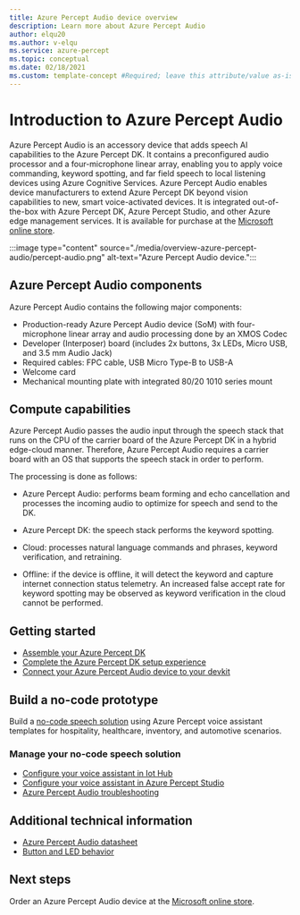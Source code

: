 ```yaml
---
title: Azure Percept Audio device overview
description: Learn more about Azure Percept Audio
author: elqu20
ms.author: v-elqu
ms.service: azure-percept
ms.topic: conceptual
ms.date: 02/18/2021
ms.custom: template-concept #Required; leave this attribute/value as-is.
---
```


# Introduction to Azure Percept Audio

Azure Percept Audio is an accessory device that adds speech AI capabilities to the Azure Percept DK. It contains a preconfigured audio processor and a four-microphone linear array, enabling you to apply voice commanding, keyword spotting, and far field speech to local listening devices using Azure Cognitive Services. Azure Percept Audio enables device manufacturers to extend Azure Percept DK beyond vision capabilities to new, smart voice-activated devices. It is integrated out-of-the-box with Azure Percept DK, Azure Percept Studio, and other Azure edge management services. It is available for purchase at the [Microsoft online store](https://go.microsoft.com/fwlink/p/?LinkId=2155270).

:::image type="content" source="./media/overview-azure-percept-audio/percept-audio.png" alt-text="Azure Percept Audio device.":::

## Azure Percept Audio components

Azure Percept Audio contains the following major components:

- Production-ready Azure Percept Audio device (SoM) with four-microphone linear array and audio processing done by an XMOS Codec
- Developer (Interposer) board (includes 2x buttons, 3x LEDs, Micro USB, and 3.5 mm Audio Jack)
- Required cables: FPC cable, USB Micro Type-B to USB-A
- Welcome card
- Mechanical mounting plate with integrated 80/20 1010 series mount

## Compute capabilities ​

Azure Percept Audio passes the audio input through the speech stack that runs on the CPU of the carrier board of the Azure Percept DK in a hybrid edge-cloud manner. Therefore, Azure Percept Audio requires a carrier board with an OS that supports the speech stack in order to perform. ​

The processing is done as follows: ​

- Azure Percept Audio: performs beam forming and echo cancellation and processes the incoming audio to optimize for speech and send to the DK.  ​

- Azure Percept DK: the speech stack performs the keyword spotting.  ​

- Cloud: processes natural language commands and phrases, keyword verification, and retraining. ​

- Offline: if the device is offline, it will detect the keyword and capture internet connection status telemetry. An increased false accept rate for keyword spotting may be observed as keyword verification in the cloud cannot be performed. ​

<!---

## How it works

Azure Percept Audio passes the audio input to the Azure Percept DK carrier board in a hybrid edge-cloud manner. Specifically,

- The Azure Percept Audio device: processes the incoming speech input to the clearest format by executing beam forming and echo cancellation befor sending the input to the Azure Percept DK. 
- The Azure Percept DK uses edge processing to perform keyword spotting and then sends the relevant inputs to Azure speech services.
- Cloud: Processing of natural language commands and phrases, in addition to keyword verification and retraining.
- Offline: If the device is offline it will detect the keyword and capture telemetry that there is no internet connection at the time of the command. It will not be able to weed out false accepts since it cannot perform keyword verification.

-->

## Getting started

- [Assemble your Azure Percept DK](./quickstart-percept-dk-unboxing.md)
- [Complete the Azure Percept DK setup experience](./quickstart-percept-dk-set-up.md)
- [Connect your Azure Percept Audio device to your devkit](./quickstart-percept-audio-setup.md)

## Build a no-code prototype

Build a [no-code speech solution](./tutorial-no-code-speech.md) using Azure Percept voice assistant templates for hospitality, healthcare, inventory, and automotive scenarios.

### Manage your no-code speech solution

- [Configure your voice assistant in Iot Hub](./how-to-manage-voice-assistant.md)
- [Configure your voice assistant in Azure Percept Studio](./how-to-configure-voice-assistant.md)
- [Azure Percept Audio troubleshooting](./troubleshoot-audio-accessory-speech-module.md)

## Additional technical information

- [Azure Percept Audio datasheet](./azure-percept-audio-datasheet.md)
- [Button and LED behavior](./audio-button-led-behavior.md)

## Next steps

Order an Azure Percept Audio device at the [Microsoft online store](https://go.microsoft.com/fwlink/p/?LinkId=2155270).
